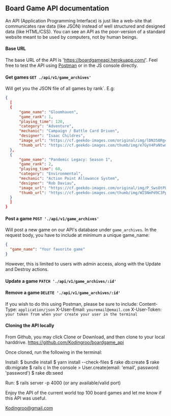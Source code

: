 ## Board Game API documentation

An API (Application Programming Interface) is just like a web-site that communicates raw data (like JSON) instead of well structured and designed data (like HTML/CSS). You can see an API as the poor-version of a standard website meant to be used by computers, not by human beings.

#### Base URL

The base URL of the API is 'https://boardgameapi.herokuapp.com/'. Feel free to test the API using [Postman](https://www.getpostman.com/) or in the JS console directly.

#### Get games `GET ./api/v1/game_archives'`

Will get you the JSON file of all games by rank`. E.g:

```json
{
  [
  {
      "game_name": "Gloomhaven",
      "game_rank": 1,
      "playing_time": 120,
      "category": "Adventure",
      "mechanic": "Campaign / Battle Card Driven",
      "designer": "Isaac Childres",
      "image_url": "https://cf.geekdo-images.com/original/img/lDN358RgcYvQfYYN6Oy2TXpifyM=/0x0/pic2437871.jpg",
      "thumb_url": "https://cf.geekdo-images.com/thumb/img/e7GyV4PaNtwmalU-EQAGecwoBSI=/fit-in/200x150/pic2437871.jpg"
  },
  {
      "game_name": "Pandemic Legacy: Season 1",
      "game_rank": 2,
      "playing_time": 60,
      "category": "Environmental",
      "mechanic": "Action Point Allowance System",
      "designer": "Rob Daviau",
      "image_url": "https://cf.geekdo-images.com/original/img/P_SwsOtPLqgk2ScCgI2YrI9Rg6I=/0x0/pic2452831.png",
      "thumb_url": "https://cf.geekdo-images.com/thumb/img/WI5NmPd9C3PpRvHKoP4a0Ettlao=/fit-in/200x150/pic2452831.png"
  }
  ]
}
```

#### Post a game `POST './api/v1/game_archives'`

Will post a new game on our API's database under `game_archives`.
In the request body, you have to include at minimum a unique game_name:

```json
{
  "game_name": "Your favorite game"
}
```
However, this is limited to users with admin access, along with the Update and Destroy actions.

#### Update a game `PATCH './api/v1/game_archives/:id'`
#### Remove a game `DELETE './api/v1/game_archives/:id'`

If you wish to do this using Postman, please be sure to include:
Content-Type: `application/json`
X-User-Email: `youremail@email.com`
X-User-Token: `your token from when your create your user in the terminal`

#### Cloning the API locally

From Github, you may click Clone or Download, and then clone to your local harddrive.
https://github.com/Kodingroo/boardgame_api

Once cloned, run the following in the terminal:

Install:
$ bundle install
$ yarn install --check-files
$ rake db:create
$ rake db:migrate
$ rails c
  In the console > User.create(email: 'email', password: 'password')
$ rake db:seed

Run:
$ rails server -p 4000 (or any available/valid port)

Enjoy the API of the current world top 100 board games and let me know if this API was useful.

Kodingroo@gmail.com
